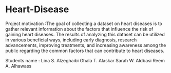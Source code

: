 # Heart-Disease

Project motivation :The goal of collecting a dataset on heart diseases is to gather relevant information about the factors that influence the risk of gaining heart diseases. The results of analyzing this dataset can be utilized in various beneficial ways, including early diagnosis, research advancements, improving  treatments, and increasing awareness among the public regarding the common factors that can contribute to heart diseases.

Students name : 
Lina S. Alzeghaibi
Ghala T. Alaskar
Sarah W. Aldbasi
Reem A. Alhawass
